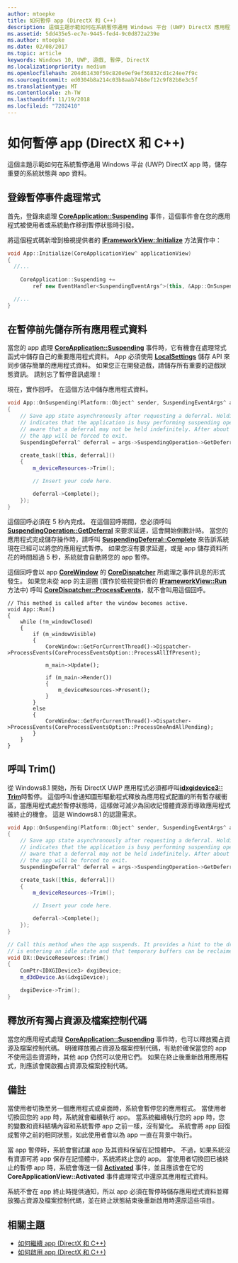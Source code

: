 ```yaml
---
author: mtoepke
title: 如何暫停 app (DirectX 和 C++)
description: 這個主題示範如何在系統暫停通用 Windows 平台 (UWP) DirectX 應用程式時，儲存重要的系統狀態與應用程式資料。
ms.assetid: 5dd435e5-ec7e-9445-fed4-9c0d872a239e
ms.author: mtoepke
ms.date: 02/08/2017
ms.topic: article
keywords: Windows 10, UWP, 遊戲, 暫停, DirectX
ms.localizationpriority: medium
ms.openlocfilehash: 204d61430f59c820e9ef9ef36832cd1c24ee7f9c
ms.sourcegitcommit: ed0304b8a214c03b8aab74b8ef12c9f82b8e3c5f
ms.translationtype: MT
ms.contentlocale: zh-TW
ms.lasthandoff: 11/19/2018
ms.locfileid: "7282410"
---
```

# <a name="how-to-suspend-an-app-directx-and-c"></a>如何暫停 app (DirectX 和 C++)



這個主題示範如何在系統暫停通用 Windows 平台 (UWP) DirectX app 時，儲存重要的系統狀態與 app 資料。

## <a name="register-the-suspending-event-handler"></a>登錄暫停事件處理常式


首先，登錄來處理 [**CoreApplication::Suspending**](https://msdn.microsoft.com/library/windows/apps/br205860) 事件，這個事件會在您的應用程式被使用者或系統動作移到暫停狀態時引發。

將這個程式碼新增到檢視提供者的 [**IFrameworkView::Initialize**](https://msdn.microsoft.com/library/windows/apps/hh700495) 方法實作中：

```cpp
void App::Initialize(CoreApplicationView^ applicationView)
{
  //...
  
    CoreApplication::Suspending +=
        ref new EventHandler<SuspendingEventArgs^>(this, &App::OnSuspending);

  //...
}
```

## <a name="save-any-app-data-before-suspending"></a>在暫停前先儲存所有應用程式資料


當您的 app 處理 [**CoreApplication::Suspending**](https://msdn.microsoft.com/library/windows/apps/br205860) 事件時，它有機會在處理常式函式中儲存自己的重要應用程式資料。 App 必須使用 [**LocalSettings**](https://msdn.microsoft.com/library/windows/apps/br241622) 儲存 API 來同步儲存簡單的應用程式資料。 如果您正在開發遊戲，請儲存所有重要的遊戲狀態資訊。 請別忘了暫停音訊處理！

現在，實作回呼。 在這個方法中儲存應用程式資料。

```cpp
void App::OnSuspending(Platform::Object^ sender, SuspendingEventArgs^ args)
{
    // Save app state asynchronously after requesting a deferral. Holding a deferral
    // indicates that the application is busy performing suspending operations. Be
    // aware that a deferral may not be held indefinitely. After about five seconds,
    // the app will be forced to exit.
    SuspendingDeferral^ deferral = args->SuspendingOperation->GetDeferral();

    create_task([this, deferral]()
    {
        m_deviceResources->Trim();

        // Insert your code here.

        deferral->Complete();
    });
}
```

這個回呼必須在 5 秒內完成。 在這個回呼期間，您必須呼叫 [**SuspendingOperation::GetDeferral**](https://msdn.microsoft.com/library/windows/apps/br224690) 來要求延遲，這會開始倒數計時。 當您的應用程式完成儲存操作時，請呼叫 [**SuspendingDeferral::Complete**](https://msdn.microsoft.com/library/windows/apps/br224685) 來告訴系統現在已經可以將您的應用程式暫停。 如果您沒有要求延遲，或是 app 儲存資料所花的時間超過 5 秒，系統就會自動將您的 app 暫停。

這個回呼會以 app [**CoreWindow**](https://msdn.microsoft.com/library/windows/apps/br208225) 的 [**CoreDispatcher**](https://msdn.microsoft.com/library/windows/apps/br208211) 所處理之事件訊息的形式發生。 如果您未從 app 的主迴圈 (實作於檢視提供者的 [**IFrameworkView::Run**](https://msdn.microsoft.com/library/windows/apps/hh700505) 方法中) 呼叫 [**CoreDispatcher::ProcessEvents**](https://msdn.microsoft.com/library/windows/apps/br208215)，就不會叫用這個回呼。

``` syntax
// This method is called after the window becomes active.
void App::Run()
{
    while (!m_windowClosed)
    {
        if (m_windowVisible)
        {
            CoreWindow::GetForCurrentThread()->Dispatcher->ProcessEvents(CoreProcessEventsOption::ProcessAllIfPresent);

            m_main->Update();

            if (m_main->Render())
            {
                m_deviceResources->Present();
            }
        }
        else
        {
            CoreWindow::GetForCurrentThread()->Dispatcher->ProcessEvents(CoreProcessEventsOption::ProcessOneAndAllPending);
        }
    }
}
```

## <a name="call-trim"></a>呼叫 Trim()


從 Windows8.1 開始，所有 DirectX UWP 應用程式必須都呼叫[**idxgidevice3:: Trim**](https://msdn.microsoft.com/library/windows/desktop/dn280346)時暫停。 這個呼叫會通知圖形驅動程式釋放為應用程式配置的所有暫存緩衝區，當應用程式處於暫停狀態時，這樣做可減少為回收記憶體資源而導致應用程式被終止的機會。 這是 Windows8.1 的認證需求。

```cpp
void App::OnSuspending(Platform::Object^ sender, SuspendingEventArgs^ args)
{
    // Save app state asynchronously after requesting a deferral. Holding a deferral
    // indicates that the application is busy performing suspending operations. Be
    // aware that a deferral may not be held indefinitely. After about five seconds,
    // the app will be forced to exit.
    SuspendingDeferral^ deferral = args->SuspendingOperation->GetDeferral();

    create_task([this, deferral]()
    {
        m_deviceResources->Trim();

        // Insert your code here.

        deferral->Complete();
    });
}

// Call this method when the app suspends. It provides a hint to the driver that the app 
// is entering an idle state and that temporary buffers can be reclaimed for use by other apps.
void DX::DeviceResources::Trim()
{
    ComPtr<IDXGIDevice3> dxgiDevice;
    m_d3dDevice.As(&dxgiDevice);

    dxgiDevice->Trim();
}
```

## <a name="release-any-exclusive-resources-and-file-handles"></a>釋放所有獨占資源及檔案控制代碼


當您的應用程式處理 [**CoreApplication::Suspending**](https://msdn.microsoft.com/library/windows/apps/br205860) 事件時，也可以釋放獨占資源及檔案控制代碼。 明確釋放獨占資源及檔案控制代碼，有助於確保當您的 app 不使用這些資源時，其他 app 仍然可以使用它們。 如果在終止後重新啟用應用程式，則應該會開啟獨占資源及檔案控制代碼。

## <a name="remarks"></a>備註


當使用者切換至另一個應用程式或桌面時，系統會暫停您的應用程式。 當使用者切換回您的 app 時，系統就會繼續執行 app。 當系統繼續執行您的 app 時，您的變數和資料結構內容和系統暫停 app 之前一樣，沒有變化。 系統會將 app 回復成暫停之前的相同狀態，如此使用者會以為 app 一直在背景中執行。

當 app 暫停時，系統會嘗試讓 app 及其資料保留在記憶體中。 不過，如果系統沒有資源可將 app 保存在記憶體中，系統將終止您的 app。 當使用者切換回已被終止的暫停 app 時，系統會傳送一個 [**Activated**](https://msdn.microsoft.com/library/windows/apps/br225018) 事件，並且應該會在它的 **CoreApplicationView::Activated** 事件處理常式中還原其應用程式資料。

系統不會在 app 終止時提供通知，所以 app 必須在暫停時儲存應用程式資料並釋放獨占資源及檔案控制代碼，並在終止狀態結束後重新啟用時還原這些項目。

## <a name="related-topics"></a>相關主題

* [如何繼續 app (DirectX 和 C++)](how-to-resume-an-app-directx-and-cpp.md)
* [如何啟用 app (DirectX 和 C++)](how-to-activate-an-app-directx-and-cpp.md)

 

 




